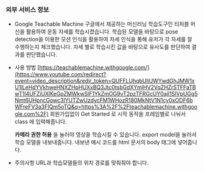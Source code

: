 ### 외부 서비스 정보

- Google Teachable Machine
  구글에서 제공하는 머신러닝 학습도구인 티처블 머신을 활용하여 운동 자세를 학습시켰습니다. 학습된 모델을 바탕으로 pose detection을 이용한 모션 인식을 활용하여 자세 인식을 통해 유저가 각 자세를 잘 수행하는지 체크했습니다. 
  자세 별로 학습시킨 값을 바탕으로 유사도를 판단하여 결과를 판단했습니다.

- 사용 방법
  [https://teachablemachine.withgoogle.com/](https://www.youtube.com/redirect?event=video_description&redir_token=QUFFLUhqbUliUWYwdGhJMW1xU1lLeHdYVkhweHNXZHpHUXxBQ3Jtc0tsbGdXYmlHV2VqZHZrSTFFaTBwT1l4UFZiUXlKeGpZMWkwSlF1YkZmOG9vT2pzTFRGcUY0ajI1SlVpUGg5Nmt6UHpncGowc3lYUTZwUzdycFM1WHozR180MkNtV1N1cy0xODF6bWFreFV3a3FIQm5oTQ&q=https%3A%2F%2Fteachablemachine.withgoogle.com%2F)
  회원가입없이 Get Started 로 시작
  동작을 프레임별로 나눠서 class 에 입력해줍니다. 
  
  **카메라 권한 허용** 을 눌러야 영상을 학습시킬 수 있습니다.
  export model을 눌러서 학습 모델을 내보내줍니다.
  내보낸 예시 코드를 html 문서의 body 태그에 넣어줍니다. 

- 주의사항
  URL과 학습모델들의 위치 경로를 맞춰줘야 합니다. 
